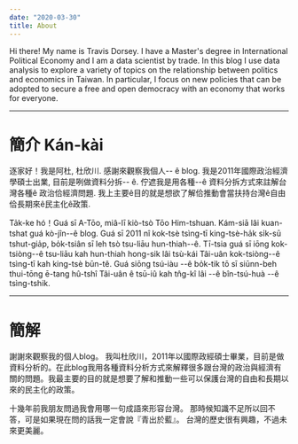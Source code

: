 ```yaml
---
date: "2020-03-30"
title: About
---
```


Hi there! My name is Travis Dorsey. I have a Master's degree in International Political Economy and I am a data scientist by trade. In this blog I use data analysis to explore a variety of topics on the relationship between politics and economics in Taiwan. In particular, I focus on new policies that can be adopted to secure a free and open democracy with an economy that works for everyone. 

***

# 簡介  Kán-kài

逐家好！我是阿杜, 杜欣川. 感謝來觀察我個人-- ê blog. 我是2011年國際政治經濟學碩士出業, 目前是咧做資料分拆-- ê. 佇遮我是用各種--ê 資料分拆方式來註解台灣各種ê 政治佮經濟問題. 我上主要ê目的就是想欲了解佮推動會當扶持台灣ê自由佮長期來ê民主化ê政策. 

Ta̍k-ke hó！Guá sī A-Tōo, miâ-lī kiò-tsò Tōo Him-tshuan. Kám-siā lâi kuan-tshat guá kò-jîn--ê blog. Guá sī 2011 nî kok-tsè tsìng-tī king-tsè-ha̍k si̍k-sū tshut-gia̍p, bo̍k-tsiân sī leh tsò tsu-liāu hun-thiah--ê. Tī-tsia guá sī iōng kok-tsiòng--ê tsu-liāu kah hun-thiah hong-sik lâi tsù-kái Tâi-uân kok-tsiòng--ê tsìng-tī kah king-tsè būn-tê. Guá siōng tsú-iàu --ê bo̍k-tik tō sī siūnn-beh thui-tōng ē-tang hû-tshî Tâi-uân ê tsū-iû kah tn̂g-kî lâi --ê bîn-tsú-huà --ê tsìng-tshik. 

***

# 簡解
謝謝來觀察我的個人blog。 我叫杜欣川，2011年以國際政經碩士畢業，目前是做資料分析的。在此blog我用各種資料分析方式來解釋很多跟台灣的政治與經濟有關的問題。我最主要的目的就是想要了解和推動一些可以保護台灣的自由和長期以來的民主化的政策。

十幾年前我朋友問過我會用哪一句成語來形容台灣。 那時候知識不足所以回不答，可是如果現在問的話我一定會說『青出於藍』。 台灣的歷史很有興趣，不過未來更美麗。

